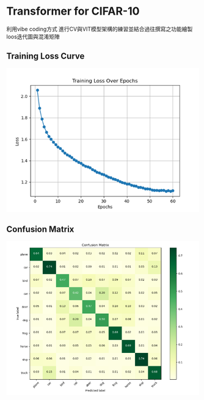 # Transformer for CIFAR-10

利用vibe coding方式 進行CV與VIT模型架構的練習並結合過往撰寫之功能繪製loos迭代圖與混淆矩陣

## Training Loss Curve

![Training Loss Curve](loss_curve_cifar10.png)

## Confusion Matrix

![Confusion Matrix](confusion_matrix_cifar10.png)
